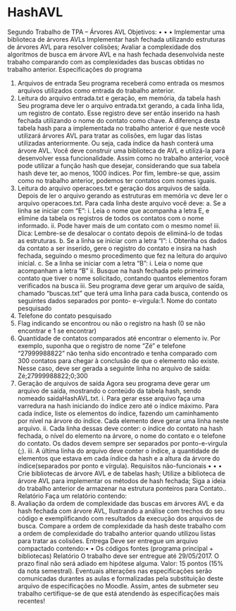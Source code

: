 # HashAVL
Segundo Trabalho de TPA – Árvores AVL
Objetivos:
•
•
•
Implementar uma biblioteca de árvores AVLs
Implementar hash fechada utilizando estruturas de árvores AVL para resolver colisões;
Avaliar a complexidade dos algoritmos de busca em árvore AVL e na hash fechada desenvolvida
neste trabaho comparando com as complexidades das buscas obtidas no trabalho anterior.
Especificações do programa
1. Arquivos de entrada
Seu programa receberá como entrada os mesmos arquivos utilizados como entrada do trabalho
anterior.
2. Leitura do arquivo entrada.txt e geração, em memória, da tabela hash
Seu programa deve ler o arquivo entrada.txt gerando, a cada linha lida, um registro de contato. Esse
registro deve ser então inserido na hash fechada utilizando o nome do contato como chave. A
diferença desta tabela hash para a implementada no trabalho anterior é que neste você utilizará
árvores AVL para tratar as colisões, em lugar das listas utilizadas anteriormente. Ou seja, cada índice
da hash conterá uma árvore AVL. Você deve construir uma biblioteca de AVL e utilizá-la para
desenvolver essa funcionalidade. Assim como no trabalho anterior, você pode utilizar a função hash
que desejar, considerando que sua tabela hash deve ter, ao menos, 1000 índices. Por fim, lembre-se
que, assim como no trabalho anterior, podemos ter contatos com nomes iguais.
3. Leitura do arquivo operacoes.txt e geração dos arquivos de saída.
Depois de ler o arquivo gerando as estruturas em memória vc deve ler o arquivo operacoes.txt. Para
cada linha deste arquivo você deve:
a. Se a linha se iniciar com “E”:
i. Leia o nome que acompanha a letra E, e elimine da tabela os registros de todos
os contatos com o nome informado.
ii. Pode haver mais de um contato com o mesmo nome!
iii. Dica: Lembre-se de desalocar o contato depois de eliminá-lo de todas as
estruturas.
b. Se a linha se iniciar com a letra “I”:
i. Obtenha os dados da contato a ser inserido, gere o registro do contato e insira
na hash fechada, seguindo o mesmo procedimento que fez na leitura do arquivo
inicial.
c. Se a linha se iniciar com a letra “B”:
i. Leia o nome que acompanham a letra “B”
ii. Busque na hash fechada pelo primeiro contato que tiver o nome solicitado,
contando quantos elementos foram verificados na busca
iii. Seu programa deve gerar um arquivo de saída, chamado “buscas.txt” que terá
uma linha para cada busca, contendo os seguintes dados separados por ponto-
e-virgula:1. Nome do contato pesquisado
2. Telefone do contato pesquisado
3. Flag indicando se encontrou ou não o registro na hash (0 se não
encontrar e 1 se encontrar)
4. Quantidade de contatos comparados até encontrar o elemento
iv. Por exemplo, suponha que o registro de nome “Zé” e telefone “27999988822”
não tenha sido encontrado e tenha comparado com 300 contatos para chegar à
conclusão de que o elemento não existe. Nesse caso, deve ser gerada a seguinte
linha no arquivo de saída:
Zé;27999988822;0;300
4. Geração de arquivos de saída
Agora seu programa deve gerar um arquivo de saída, mostrando o conteúdo da tabela hash, sendo
nomeado saidaHashAVL.txt.
i. Para gerar esse arquivo faça uma varredura na hash iniciando do índice zero até
o índice máximo. Para cada índice, liste os elementos do índice, fazendo um
caminhamento por nível na árvore do índice. Cada elemento deve gerar uma
linha neste arquivo.
ii. Cada linha dessas deve conter: o índice do contato na hash fechada, o nível do
elemento na árvore, o nome do contato e o telefone do contato. Os dados
devem sempre ser separados por ponto-e-virgula (;).
iii. A última linha do arquivo deve conter o índice, a quantidade de elementos que
estava em cada índice da hash e a altura da árvore do índice(separados por
ponto e vírgula).
Requisitos não-funcionais
•
•
•
Crie bibliotecas de árvore AVL e de tabelas hash;
Utilize a biblioteca de árvore AVL para implementar os métodos de hash fechada;
Siga a ideia do trabalho anterior de armazenar na estrutura ponteiros para Contato..
Relatório
Faça um relatório contendo:
1. Avaliação da ordem de complexidade das buscas em árvores AVL e da hash fechada com árvore
AVL, Ilustrando a análise com trechos do seu código e exemplificando com resultados da
execução dos arquivos de busca. Compare a ordem de complexidade da hash deste trabalho
com a ordem de complexidade do trabalho anterior quando utilizou listas para tratar as colisões.
Entrega
Deve ser entregue um arquivo compactado contendo:•
•
Os códigos fontes (programa principal + bibliotecas)
Relatório
O trabalho deve ser entregue até 29/05/2017. O prazo final não será adiado em hipótese alguma.
Valor: 15 pontos (15% da nota semestral).
Eventuais alterações nas especificações serão comunicadas durantes as aulas e formalizadas pela
substituição deste arquivo de especificações no Moodle. Assim, antes de submeter seu trabalho
certifique-se de que está atendendo às especificações mais recentes!
